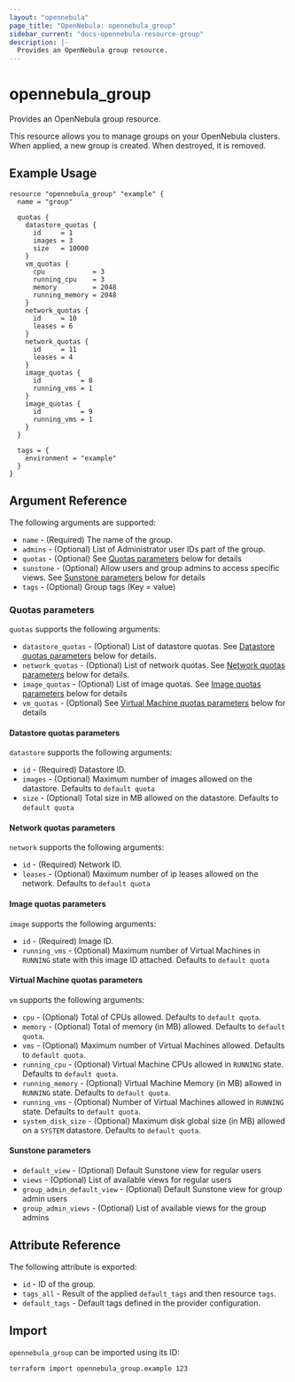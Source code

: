 ```yaml
---
layout: "opennebula"
page_title: "OpenNebula: opennebula_group"
sidebar_current: "docs-opennebula-resource-group"
description: |-
  Provides an OpenNebula group resource.
---
```


# opennebula_group

Provides an OpenNebula group resource.

This resource allows you to manage groups on your OpenNebula clusters. When applied,
a new group is created. When destroyed, it is removed.

## Example Usage

```hcl
resource "opennebula_group" "example" {
  name = "group"

  quotas {
    datastore_quotas {
      id     = 1
      images = 3
      size   = 10000
    }
    vm_quotas {
      cpu            = 3
      running_cpu    = 3
      memory         = 2048
      running_memory = 2048
    }
    network_quotas {
      id     = 10
      leases = 6
    }
    network_quotas {
      id     = 11
      leases = 4
    }
    image_quotas {
      id          = 8
      running_vms = 1
    }
    image_quotas {
      id          = 9
      running_vms = 1
    }
  }

  tags = {
    environment = "example"
  }
}
```

## Argument Reference

The following arguments are supported:

* `name` - (Required) The name of the group.
* `admins` - (Optional) List of Administrator user IDs part of the group.
* `quotas` - (Optional) See [Quotas parameters](#quotas-parameters) below for details
* `sunstone` - (Optional) Allow users and group admins to access specific views. See [Sunstone parameters](#sunstone-parameters) below for details
* `tags` - (Optional) Group tags (Key = value)

### Quotas parameters

`quotas` supports the following arguments:

* `datastore_quotas` - (Optional) List of datastore quotas. See [Datastore quotas parameters](#datastore-quotas-parameters) below for details.
* `network_quotas` - (Optional) List of network quotas. See [Network quotas parameters](#network-quotas-parameters) below for details.
* `image_quotas` - (Optional) List of image quotas. See [Image quotas parameters](#image-quotas-parameters) below for details
* `vm_quotas` - (Optional) See [Virtual Machine quotas parameters](#virtual-machine-quotas-parameters) below for details

#### Datastore quotas parameters

`datastore` supports the following arguments:

* `id` - (Required) Datastore ID.
* `images` - (Optional) Maximum number of images allowed on the datastore. Defaults to `default quota`
* `size` - (Optional) Total size in MB allowed on the datastore. Defaults to `default quota`

#### Network quotas parameters

`network` supports the following arguments:

* `id` - (Required) Network ID.
* `leases` - (Optional) Maximum number of ip leases allowed on the network. Defaults to `default quota`

#### Image quotas parameters

`image` supports the following arguments:

* `id` - (Required) Image ID.
* `running_vms` - (Optional) Maximum number of Virtual Machines in `RUNNING` state with this image ID attached. Defaults to `default quota`

#### Virtual Machine quotas parameters

`vm` supports the following arguments:

* `cpu` - (Optional) Total of CPUs allowed. Defaults to `default quota`.
* `memory` - (Optional) Total of memory (in MB) allowed. Defaults to `default quota`.
* `vms` - (Optional) Maximum number of Virtual Machines allowed. Defaults to `default quota`.
* `running_cpu` - (Optional) Virtual Machine CPUs allowed in `RUNNING` state. Defaults to `default quota`.
* `running_memory` - (Optional) Virtual Machine Memory (in MB) allowed in `RUNNING` state. Defaults to `default quota`.
* `running_vms` - (Optional) Number of Virtual Machines allowed in `RUNNING` state. Defaults to `default quota`.
* `system_disk_size` - (Optional) Maximum disk global size (in MB) allowed on a `SYSTEM` datastore. Defaults to `default quota`.

#### Sunstone parameters

* `default_view` - (Optional) Default Sunstone view for regular users
* `views` - (Optional) List of available views for regular users
* `group_admin_default_view` - (Optional) Default Sunstone view for group admin users
* `group_admin_views` - (Optional) List of available views for the group admins

## Attribute Reference

The following attribute is exported:

* `id` - ID of the group.
* `tags_all` - Result of the applied `default_tags` and then resource `tags`.
* `default_tags` - Default tags defined in the provider configuration.

## Import

`opennebula_group` can be imported using its ID:

```shell
terraform import opennebula_group.example 123
```
